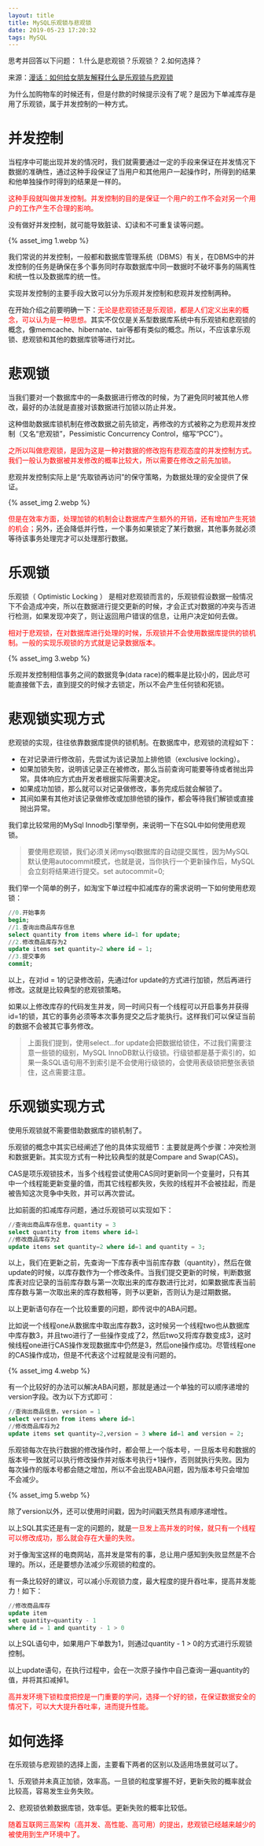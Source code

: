 ```yaml
---
layout: title
title: MySQL乐观锁与悲观锁
date: 2019-05-23 17:20:32
tags: MySQL
---
```

思考并回答以下问题：
1.什么是悲观锁？乐观锁？
2.如何选择？

<!--more-->

来源：[漫话：如何给女朋友解释什么是乐观锁与悲观锁](https://mp.weixin.qq.com/s/TZy8iIGDL3gHPhVxTnJDeQ "漫话：如何给女朋友解释什么是乐观锁与悲观锁")

为什么加购物车的时候还有，但是付款的时候提示没有了呢？是因为下单减库存是用了乐观锁，属于并发控制的一种方式。

# 并发控制

当程序中可能出现并发的情况时，我们就需要通过一定的手段来保证在并发情况下数据的准确性，通过这种手段保证了当用户和其他用户一起操作时，所得到的结果和他单独操作时得到的结果是一样的。

<span style="color:red;">这种手段就叫做并发控制。并发控制的目的是保证一个用户的工作不会对另一个用户的工作产生不合理的影响。</span>

没有做好并发控制，就可能导致脏读、幻读和不可重复读等问题。

{% asset_img 1.webp %}

我们常说的并发控制，一般都和数据库管理系统（DBMS）有关，在DBMS中的并发控制的任务是确保在多个事务同时存取数据库中同一数据时不破坏事务的隔离性和统一性以及数据库的统一性。


实现并发控制的主要手段大致可以分为乐观并发控制和悲观并发控制两种。

在开始介绍之前要明确一下：<span style="color:red;">无论是悲观锁还是乐观锁，都是人们定义出来的概念，可以认为是一种思想。</span>其实不仅仅是关系型数据库系统中有乐观锁和悲观锁的概念，像memcache、hibernate、tair等都有类似的概念。所以，不应该拿乐观锁、悲观锁和其他的数据库锁等进行对比。

# 悲观锁

当我们要对一个数据库中的一条数据进行修改的时候，为了避免同时被其他人修改，最好的办法就是直接对该数据进行加锁以防止并发。

这种借助数据库锁机制在修改数据之前先锁定，再修改的方式被称之为悲观并发控制（又名“悲观锁”，Pessimistic Concurrency Control，缩写“PCC”）。

<span style="color:red;">之所以叫做悲观锁，是因为这是一种对数据的修改抱有悲观态度的并发控制方式。我们一般认为数据被并发修改的概率比较大，所以需要在修改之前先加锁。</span>

悲观并发控制实际上是“先取锁再访问”的保守策略，为数据处理的安全提供了保证。

{% asset_img 2.webp %}

<span style="color:red;">但是在效率方面，处理加锁的机制会让数据库产生额外的开销，还有增加产生死锁的机会；</span>另外，还会降低并行性，一个事务如果锁定了某行数据，其他事务就必须等待该事务处理完才可以处理那行数据。

# 乐观锁

乐观锁（ Optimistic Locking ） 是相对悲观锁而言的，乐观锁假设数据一般情况下不会造成冲突，所以在数据进行提交更新的时候，才会正式对数据的冲突与否进行检测，如果发现冲突了，则让返回用户错误的信息，让用户决定如何去做。

<span style="color:red;">相对于悲观锁，在对数据库进行处理的时候，乐观锁并不会使用数据库提供的锁机制。一般的实现乐观锁的方式就是记录数据版本。</span>

{% asset_img 3.webp %}

乐观并发控制相信事务之间的数据竞争(data race)的概率是比较小的，因此尽可能直接做下去，直到提交的时候才去锁定，所以不会产生任何锁和死锁。

# 悲观锁实现方式

悲观锁的实现，往往依靠数据库提供的锁机制。在数据库中，悲观锁的流程如下：

* 在对记录进行修改前，先尝试为该记录加上排他锁（exclusive locking）。
* 如果加锁失败，说明该记录正在被修改，那么当前查询可能要等待或者抛出异常。具体响应方式由开发者根据实际需要决定。
* 如果成功加锁，那么就可以对记录做修改，事务完成后就会解锁了。
* 其间如果有其他对该记录做修改或加排他锁的操作，都会等待我们解锁或直接抛出异常。

我们拿比较常用的MySql Innodb引擎举例，来说明一下在SQL中如何使用悲观锁。

> 要使用悲观锁，我们必须关闭mysql数据库的自动提交属性，因为MySQL默认使用autocommit模式，也就是说，当你执行一个更新操作后，MySQL会立刻将结果进行提交。set autocommit=0;

我们举一个简单的例子，如淘宝下单过程中扣减库存的需求说明一下如何使用悲观锁：
```sql
//0.开始事务
begin; 
//1.查询出商品库存信息
select quantity from items where id=1 for update;
//2.修改商品库存为2
update items set quantity=2 where id = 1;
//3.提交事务
commit;
```
以上，在对id = 1的记录修改前，先通过for update的方式进行加锁，然后再进行修改。这就是比较典型的悲观锁策略。

如果以上修改库存的代码发生并发，同一时间只有一个线程可以开启事务并获得id=1的锁，其它的事务必须等本次事务提交之后才能执行。这样我们可以保证当前的数据不会被其它事务修改。

> 上面我们提到，使用select…for update会把数据给锁住，不过我们需要注意一些锁的级别，MySQL InnoDB默认行级锁。行级锁都是基于索引的，如果一条SQL语句用不到索引是不会使用行级锁的，会使用表级锁把整张表锁住，这点需要注意。

# 乐观锁实现方式

使用乐观锁就不需要借助数据库的锁机制了。

乐观锁的概念中其实已经阐述了他的具体实现细节：主要就是两个步骤：冲突检测和数据更新。其实现方式有一种比较典型的就是Compare and Swap(CAS)。

CAS是项乐观锁技术，当多个线程尝试使用CAS同时更新同一个变量时，只有其中一个线程能更新变量的值，而其它线程都失败，失败的线程并不会被挂起，而是被告知这次竞争中失败，并可以再次尝试。

比如前面的扣减库存问题，通过乐观锁可以实现如下：
```sql
//查询出商品库存信息，quantity = 3
select quantity from items where id=1
//修改商品库存为2
update items set quantity=2 where id=1 and quantity = 3;
```
以上，我们在更新之前，先查询一下库存表中当前库存数（quantity），然后在做update的时候，以库存数作为一个修改条件。当我们提交更新的时候，判断数据库表对应记录的当前库存数与第一次取出来的库存数进行比对，如果数据库表当前库存数与第一次取出来的库存数相等，则予以更新，否则认为是过期数据。

以上更新语句存在一个比较重要的问题，即传说中的ABA问题。

比如说一个线程one从数据库中取出库存数3，这时候另一个线程two也从数据库中库存数3，并且two进行了一些操作变成了2，然后two又将库存数变成3，这时候线程one进行CAS操作发现数据库中仍然是3，然后one操作成功。尽管线程one的CAS操作成功，但是不代表这个过程就是没有问题的。

{% asset_img 4.webp %}

有一个比较好的办法可以解决ABA问题，那就是通过一个单独的可以顺序递增的version字段。改为以下方式即可：
```sql
//查询出商品信息，version = 1
select version from items where id=1
//修改商品库存为2
update items set quantity=2,version = 3 where id=1 and version = 2;
```
乐观锁每次在执行数据的修改操作时，都会带上一个版本号，一旦版本号和数据的版本号一致就可以执行修改操作并对版本号执行+1操作，否则就执行失败。因为每次操作的版本号都会随之增加，所以不会出现ABA问题，因为版本号只会增加不会减少。

{% asset_img 5.webp %}

除了version以外，还可以使用时间戳，因为时间戳天然具有顺序递增性。

以上SQL其实还是有一定的问题的，就是<span style="color:red;">一旦发上高并发的时候，就只有一个线程可以修改成功，那么就会存在大量的失败。</span>

对于像淘宝这样的电商网站，高并发是常有的事，总让用户感知到失败显然是不合理的。所以，还是要想办法减少乐观锁的粒度的。

有一条比较好的建议，可以减小乐观锁力度，最大程度的提升吞吐率，提高并发能力！如下：
```sql
//修改商品库存
update item 
set quantity=quantity - 1 
where id = 1 and quantity - 1 > 0
```
以上SQL语句中，如果用户下单数为1，则通过quantity - 1 > 0的方式进行乐观锁控制。

以上update语句，在执行过程中，会在一次原子操作中自己查询一遍quantity的值，并将其扣减掉1。

<span style="color:red;">高并发环境下锁粒度把控是一门重要的学问，选择一个好的锁，在保证数据安全的情况下，可以大大提升吞吐率，进而提升性能。</span>

# 如何选择

在乐观锁与悲观锁的选择上面，主要看下两者的区别以及适用场景就可以了。

1、乐观锁并未真正加锁，效率高。一旦锁的粒度掌握不好，更新失败的概率就会比较高，容易发生业务失败。 

2、悲观锁依赖数据库锁，效率低。更新失败的概率比较低。

<span style="color:red;">随着互联网三高架构（高并发、高性能、高可用）的提出，悲观锁已经越来越少的被使用到生产环境中了。</span>